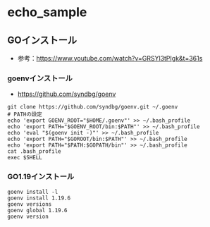# echo_sample

## GOインストール
* 参考：https://www.youtube.com/watch?v=GRSYl3tPIgk&t=361s

### goenvインストール
* https://github.com/syndbg/goenv
```
git clone https://github.com/syndbg/goenv.git ~/.goenv
# PATHの設定
echo 'export GOENV_ROOT="$HOME/.goenv"' >> ~/.bash_profile
echo 'export PATH="$GOENV_ROOT/bin:$PATH"' >> ~/.bash_profile
echo 'eval "$(goenv init -)"' >> ~/.bash_profile
echo 'export PATH="$GOROOT/bin:$PATH"' >> ~/.bash_profile
echo 'export PATH="$PATH:$GOPATH/bin"' >> ~/.bash_profile
cat .bash_profile
exec $SHELL
```
### GO1.19インストール
```
goenv install -l
goenv install 1.19.6
goenv versions
goenv global 1.19.6
goenv version
```